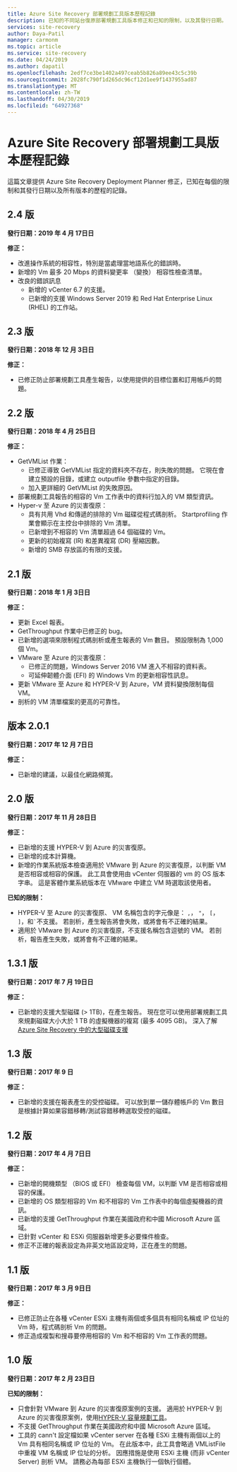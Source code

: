 ```yaml
---
title: Azure Site Recovery 部署規劃工具版本歷程記錄
description: 已知的不同站台復原部署規劃工具版本修正和已知的限制，以及其發行日期。
services: site-recovery
author: Daya-Patil
manager: carmonm
ms.topic: article
ms.service: site-recovery
ms.date: 04/24/2019
ms.author: dapatil
ms.openlocfilehash: 2edf7ce3be1402a497ceab5b826a89ee43c5c39b
ms.sourcegitcommit: 2028fc790f1d265dc96cf12d1ee9f1437955ad87
ms.translationtype: MT
ms.contentlocale: zh-TW
ms.lasthandoff: 04/30/2019
ms.locfileid: "64927368"
---
```

# <a name="azure-site-recovery-deployment-planner-version-history"></a>Azure Site Recovery 部署規劃工具版本歷程記錄

這篇文章提供 Azure Site Recovery Deployment Planner 修正，已知在每個的限制和其發行日期以及所有版本的歷程的記錄。

## <a name="version-24"></a>2.4 版

**發行日期：2019 年 4 月 17日日**

**修正：**

- 改進操作系統的相容性，特別是當處理當地語系化的錯誤時。
- 新增的 Vm 最多 20 Mbps 的資料變更率 （變換） 相容性檢查清單。
- 改良的錯誤訊息
  - 新增的 vCenter 6.7 的支援。
  - 已新增的支援 Windows Server 2019 和 Red Hat Enterprise Linux (RHEL) 的工作站。



## <a name="version-23"></a>2.3 版

**發行日期：2018 年 12 月 3日日**

**修正：**

- 已修正防止部署規劃工具產生報告，以使用提供的目標位置和訂用帳戶的問題。

## <a name="version-22"></a>2.2 版 

**發行日期：2018 年 4 月 25日日**

**修正：**

- GetVMList 作業：
  - 已修正導致 GetVMList 指定的資料夾不存在，則失敗的問題。 它現在會建立預設的目錄，或建立 outputfile 參數中指定的目錄。
  - 加入更詳細的 GetVMList 的失敗原因。
- 部署規劃工具報告的相容的 Vm 工作表中的資料行加入的 VM 類型資訊。
- Hyper-v 至 Azure 的災害復原：
  - 具有共用 Vhd 和傳遞的排除的 Vm 磁碟從程式碼剖析。 Startprofiling 作業會顯示在主控台中排除的 Vm 清單。
  - 已新增到不相容的 Vm 清單超過 64 個磁碟的 Vm。
  - 更新的初始複寫 (IR) 和差異複寫 (DR) 壓縮因數。
  - 新增的 SMB 存放區的有限的支援。

## <a name="version-21"></a>2.1 版

**發行日期：2018 年 1 月 3日日**

**修正：**

- 更新 Excel 報表。
- GetThroughput 作業中已修正的 bug。
- 已新增的選項來限制程式碼剖析或產生報表的 Vm 數目。 預設限制為 1,000 個 Vm。
- VMware 至 Azure 的災害復原：
  - 已修正的問題，Windows Server 2016 VM 進入不相容的資料表。 
  - 可延伸韌體介面 (EFI) 的 Windows Vm 的更新相容性訊息。
- 更新 VMware 至 Azure 和 HYPER-V 到 Azure，VM 資料變換限制每個 VM。 
- 剖析的 VM 清單檔案的更高的可靠性。

## <a name="version-201"></a>版本 2.0.1

**發行日期：2017 年 12 月 7日日**

**修正：**

- 已新增的建議，以最佳化網路頻寬。

## <a name="version-20"></a>2.0 版

**發行日期：2017 年 11 月 28日日**

**修正：**

- 已新增的支援 HYPER-V 到 Azure 的災害復原。
- 已新增的成本計算機。
- 新增的作業系統版本檢查適用於 VMware 到 Azure 的災害復原，以判斷 VM 是否相容或相容的保護。 此工具會使用由 vCenter 伺服器的 vm 的 OS 版本字串。 這是客體作業系統版本在 VMware 中建立 VM 時選取該使用者。

**已知的限制：**

- HYPER-V 至 Azure 的災害復原、 VM 名稱包含的字元像是： `,`， `"`， `[`， `]`，和``` ` ```不支援。 若剖析，產生報告將會失敗，或將會有不正確的結果。
- 適用於 VMware 到 Azure 的災害復原，不支援名稱包含逗號的 VM。 若剖析，報告產生失敗，或將會有不正確的結果。

## <a name="version-131"></a>1.3.1 版

**發行日期：2017 年 7 月 19日日** 

**修正：**

- 已新增的支援大型磁碟 (> 1TB)，在產生報告。 現在您可以使用部署規劃工具來規劃磁碟大小大於 1 TB 的虛擬機器的複寫 (最多 4095 GB)。
深入了解 [Azure Site Recovery 中的大型磁碟支援](https://azure.microsoft.com/blog/azure-site-recovery-large-disks/)

## <a name="version-13"></a>1.3 版

**發行日期：2017 年 9 日**

**修正：**

- 已新增的支援在報表產生的受控磁碟。 可以放到單一儲存體帳戶的 Vm 數目是根據計算如果容錯移轉/測試容錯移轉選取受控的磁碟。

## <a name="version-12"></a>1.2 版

**發行日期：2017 年 4 月 7日日**

**修正：**

- 已新增的開機類型 （BIOS 或 EFI） 檢查每個 VM，以判斷 VM 是否相容或相容的保護。
- 已新增的 OS 類型相容的 Vm 和不相容的 Vm 工作表中的每個虛擬機器的資訊。
- 已新增的支援 GetThroughput 作業在美國政府和中國 Microsoft Azure 區域。
- 已針對 vCenter 和 ESXi 伺服器新增更多必要條件檢查。
- 修正不正確的報表設定為非英文地區設定時，正在產生的問題。

## <a name="version-11"></a>1.1 版

**發行日期：2017 年 3 月 9日日**

**修正：**

- 已修正防止在各種 vCenter ESXi 主機有兩個或多個具有相同名稱或 IP 位址的 Vm 時，程式碼剖析 Vm 的問題。
- 修正造成複製和搜尋要停用相容的 Vm 和不相容的 Vm 工作表的問題。

## <a name="version-10"></a>1.0 版

**發行日期：2017 年 2 月 23日日**

**已知的限制：**

- 只會針對 VMware 到 Azure 的災害復原案例的支援。 適用於 HYPER-V 到 Azure 的災害復原案例，使用[HYPER-V 容量規劃工具](./site-recovery-capacity-planning-for-hyper-v-replication.md)。
- 不支援 GetThroughput 作業在美國政府和中國 Microsoft Azure 區域。
- 工具的 cann't 設定檔如果 vCenter server 在各種 ESXi 主機有兩個以上的 Vm 具有相同名稱或 IP 位址的 Vm。
在此版本中，此工具會略過 VMListFile 中重複 VM 名稱或 IP 位址的分析。 因應措施是使用 ESXi 主機 (而非 vCenter Server) 剖析 VM。 請務必為每部 ESXi 主機執行一個執行個體。
